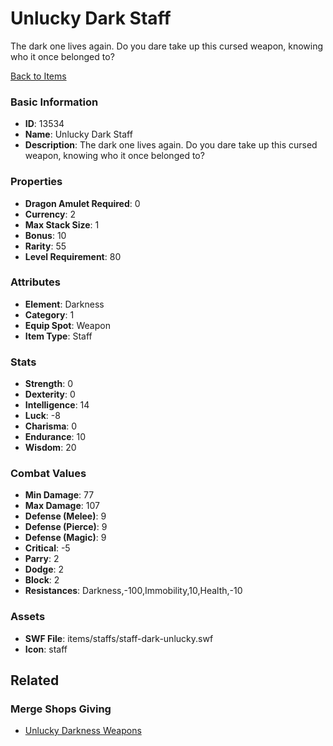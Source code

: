 # Unlucky Dark Staff

The dark one lives again. Do you dare take up this cursed weapon, knowing who it once belonged to?

[Back to Items](../items.md)

### Basic Information

- **ID**: 13534
- **Name**: Unlucky Dark Staff
- **Description**: The dark one lives again. Do you dare take up this cursed weapon, knowing who it once belonged to?

### Properties

- **Dragon Amulet Required**: 0
- **Currency**: 2
- **Max Stack Size**: 1
- **Bonus**: 10
- **Rarity**: 55
- **Level Requirement**: 80

### Attributes

- **Element**: Darkness
- **Category**: 1
- **Equip Spot**: Weapon
- **Item Type**: Staff

### Stats

- **Strength**: 0
- **Dexterity**: 0
- **Intelligence**: 14
- **Luck**: -8
- **Charisma**: 0
- **Endurance**: 10
- **Wisdom**: 20

### Combat Values

- **Min Damage**: 77
- **Max Damage**: 107
- **Defense (Melee)**: 9
- **Defense (Pierce)**: 9
- **Defense (Magic)**: 9
- **Critical**: -5
- **Parry**: 2
- **Dodge**: 2
- **Block**: 2
- **Resistances**: Darkness,-100,Immobility,10,Health,-10

### Assets

- **SWF File**: items/staffs/staff-dark-unlucky.swf
- **Icon**: staff

## Related

### Merge Shops Giving

- [Unlucky Darkness Weapons](../merge-shops/234-unlucky-darkness-weapons.md)

